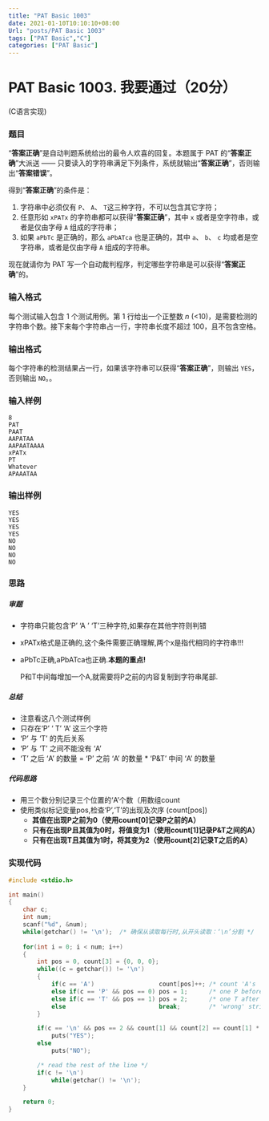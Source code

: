 ```yaml
---
title: "PAT Basic 1003"
date: 2021-01-10T10:10:10+08:00
Url: "posts/PAT Basic 1003"
tags: ["PAT Basic","C"]
categories: ["PAT Basic"]
---
```

# PAT Basic 1003. 我要通过（20分）

 (C语言实现)
<!--more-->

### 题目

“**答案正确**”是自动判题系统给出的最令人欢喜的回复。本题属于 PAT 的“**答案正确**”大派送 —— 只要读入的字符串满足下列条件，系统就输出“**答案正确**”，否则输出“**答案错误**”。

得到“**答案正确**”的条件是：

1. 字符串中必须仅有 `P`、 `A`、 `T`这三种字符，不可以包含其它字符；
2. 任意形如 `xPATx` 的字符串都可以获得“**答案正确**”，其中 `x` 或者是空字符串，或者是仅由字母 `A` 组成的字符串；
3. 如果 `aPbTc` 是正确的，那么 `aPbATca` 也是正确的，其中 `a`、 `b`、 `c` 均或者是空字符串，或者是仅由字母 `A` 组成的字符串。

现在就请你为 PAT 写一个自动裁判程序，判定哪些字符串是可以获得“**答案正确**”的。



### 输入格式

每个测试输入包含 1 个测试用例。第 1 行给出一个正整数 *n* (<10)，是需要检测的字符串个数。接下来每个字符串占一行，字符串长度不超过 100，且不包含空格。



### 输出格式

每个字符串的检测结果占一行，如果该字符串可以获得“**答案正确**”，则输出 `YES`，否则输出 `NO`。。



### 输入样例

```
8
PAT
PAAT
AAPATAA
AAPAATAAAA
xPATx
PT
Whatever
APAAATAA
```

### 输出样例

```
YES
YES
YES
YES
NO
NO
NO
NO
```



### 思路

##### 审题

- 字符串只能包含‘P’ ‘A ’ ‘T’三种字符,如果存在其他字符则判错

- xPATx格式是正确的,这个条件需要正确理解,两个x是指代相同的字符串!!!

- aPbTc正确,aPbATca也正确.**本题的重点!**

  P和T中间每增加一个A,就需要将P之前的内容复制到字符串尾部.

##### 总结

- 注意看这八个测试样例
- 只存在‘P’ ‘ T’ ‘A’ 这三个字符
- ‘P’ 与 ‘T’ 的先后关系
- ‘P’ 与 ‘T’ 之间不能没有 ‘A’
- ‘T’ 之后 ‘A’ 的数量 =  ‘P’ 之前 ‘A’ 的数量 $*$ ‘P&T’ 中间 ‘A’ 的数量

##### 代码思路

- 用三个数分别记录三个位置的‘A’个数（用数组count
- 使用类似标记变量pos,检查‘P’,‘T’的出现及次序 (count[pos])
  - **其值在出现P之前为0（使用count[0]记录P之前的A）**
  - **只有在出现P且其值为0时，将值变为1（使用count[1]记录P&T之间的A）**
  - **只有在出现T且其值为1时，将其变为2（使用count[2]记录T之后的A）**

### 实现代码

```c
#include <stdio.h>

int main()
{
    char c;
    int num;
    scanf("%d", &num);
    while(getchar() != '\n');  /* 确保从读取每行时,从开头读取：‘\n’分割 */
    
    for(int i = 0; i < num; i++)
    {
        int pos = 0, count[3] = {0, 0, 0};
        while((c = getchar()) != '\n')
        {
            if(c == 'A')                  count[pos]++; /* count 'A's     */
            else if(c == 'P' && pos == 0) pos = 1;      /* one P before T */
            else if(c == 'T' && pos == 1) pos = 2;      /* one T after P  */
            else                          break;        /* 'wrong' string */
        }

        if(c == '\n' && pos == 2 && count[1] && count[2] == count[1] * count[0]) //见思路
            puts("YES");
        else
            puts("NO");

        /* read the rest of the line */
        if(c != '\n')
            while(getchar() != '\n');
    }

    return 0;
}
```

